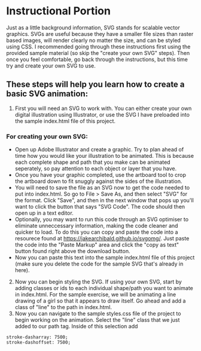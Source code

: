 # Instructional Portion

Just as a little background information, SVG stands for scalable vector graphics. SVGs are useful because they have a smaller file sizes than raster based images, will render clearly no matter the size, and can be styled using CSS. I recommended going through these instructions first using the provided sample material (so skip the "create your own SVG" steps). Then once you feel comfortable, go back through the instructions, but this time try and create your own SVG to use.

## These steps will help you learn how to create a basic SVG animation:

1. First you will need an SVG to work with. You can either create your own digital illustration using Illustrator, or use the SVG I have preloaded into the sample index.html file of this project.

### For creating your own SVG:
- Open up Adobe Illustrator and create a graphic. Try to plan ahead of time how you would like your illustration to be animated. This is because each complete shape and path that you make can be animated seperately, so pay attention to each object or layer that you have. 
- Once you have your graphic completed, use the artboard tool to crop the artboard down to fit snuggly against the sides of the illustration.
- You will need to save the file as an SVG now to get the code needed to put into index.html. So go to File > Save As, and then select "SVG" for the format. Click "Save", and then in the next window that pops up you'll want to click the button that says "SVG Code". The code should then open up in a text editor.
- Optionally, you may want to run this code through an SVG optimiser to eliminate unneccessary information, making the code cleaner and quicker to load. To do this you can copy and paste the code into a resourece found at https://jakearchibald.github.io/svgomg/. Just paste the code into the "Paste Markup" area and click the "copy as text" button found right above the download button.
- Now you can paste this text into the sample index.html file of this project (make sure you delete the code for the sample SVG that's already in here).

2. Now you can begin styling the SVG. If using your own SVG, start by adding classes or ids to each individual shape/path you want to animate in index.html. For the sample exercise, we will be animating a line drawing of a girl so that it appears to draw itself. Go ahead and add a class of "line" to the path in index.html.
3. Now you can navigate to the sample styles.css file of the project to begin working on the animation. Select the "line" class that we just added to our path tag. Inside of this selection add 
```
stroke-dasharray: 7500;
stroke-dashoffset: 7500;
```
